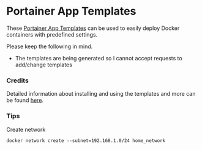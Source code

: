 # Portainer App Templates

These [Portainer App Templates](https://documentation.portainer.io/v2.0/settings/apps/) can be used to easily deploy Docker containers with predefined settings.

Please keep the following in mind.
* The templates are being generated so I cannot accept requests to add/change templates

### Credits

Detailed information about installing and using the templates and more can be found [here](https://www.technorabilia.com/portainer-app-templates-for-linuxserver-io-docker-containers/).



### Tips

Create network
```
docker network create --subnet=192.168.1.0/24 home_network
```